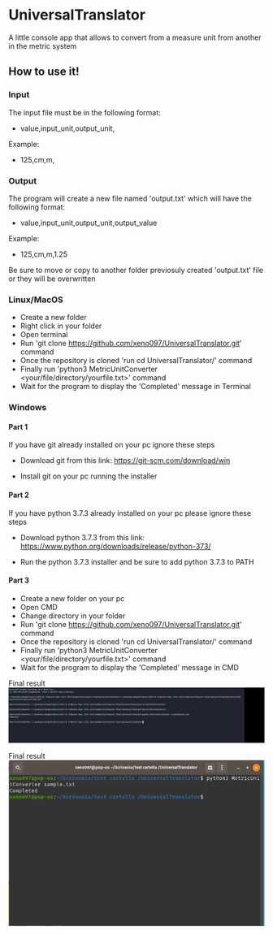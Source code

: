 # UniversalTranslator

A little console app that allows to convert from a measure unit from another in the metric system

## How to use it!

### Input

The input file must be in the following format:

- value,input_unit,output_unit,

Example:

- 125,cm,m,

### Output

The program will create a new file named 'output.txt' which will have the following format:

- value,input_unit,output_unit,output_value

Example:

- 125,cm,m,1.25

Be sure to move or copy to another folder previosuly created 'output.txt' file or they will be overwritten

### Linux/MacOS

- Create a new folder
- Right click in your folder
- Open terminal
- Run 'git clone https://github.com/xeno097/UniversalTranslator.git' command
- Once the repository is cloned 'run cd UniversalTranslator/' command
- Finally run 'python3 MetricUnitConverter <your/file/directory/yourfile.txt>' command
- Wait for the program to display the 'Completed' message in Terminal

### Windows

#### Part 1

If you have git already installed on your pc ignore these steps

- Download git from this link: https://git-scm.com/download/win

- Install git on your pc running the installer

#### Part 2

If you have python 3.7.3 already installed on your pc please ignore these steps

- Download python 3.7.3 from this link: https://www.python.org/downloads/release/python-373/

- Run the python 3.7.3 installer and be sure to add python 3.7.3 to PATH

#### Part 3

- Create a new folder on your pc
- Open CMD
- Change directory in your folder
- Run 'git clone https://github.com/xeno097/UniversalTranslator.git' command
- Once the repository is cloned 'run cd UniversalTranslator/' command
- Finally run 'python3 MetricUnitConverter <your/file/directory/yourfile.txt>' command
- Wait for the program to display the 'Completed' message in CMD

Final result ![](./windows.PNG)

Final result ![](./linuxTerminal.PNG)
